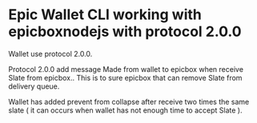 # Epic Wallet CLI working with epicboxnodejs with protocol 2.0.0

Wallet use protocol 2.0.0.

Protocol 2.0.0 add message Made from wallet to epicbox when receive Slate from epicbox.. This is to sure epicbox that can remove Slate from delivery queue.

Wallet has added prevent from collapse after receive two times the same slate ( it can occurs when wallet  has not enough time to accept Slate ).


